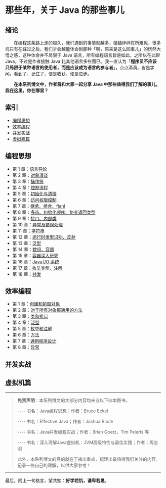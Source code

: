 # 那些年，关于 Java 的那些事儿

## 绪论

　　在编程这条路上走的越久，我们遇到的事情就越多，磕磕绊绊在所难免，很多坑只有在踩过之后，我们才会越能体会到那种「啊，原来是这么回事儿」的恍然大悟之感，这种体会并不局限于 Java 语言，所有编程语言皆是如此，之所以在此聊 Java，不过是作者接触 Java 比其他语言多些而已。我一直认为「**程序员不应该只局限于某种语言的使用者，而是应该成为语言的参与者**」，点点滴滴，皆是学问，看到了、记住了，便是收获、便是进步。

　　**在本系列博文中，作者将和大家一起分享 Java 中那些值得我们了解的事儿，我在这里，你在哪里？**


## 索引

- [编程思想](#编程思想)
- [效率编程](#效率编程)
- [并发实战](#并发实战)
- [虚拟机篇](#虚拟机篇)

## 编程思想

- 第 1 章：[语言导论](https://github.com/guobinhit/java-skills/blob/master/articles/programming-thought/language-guide.md)
- 第 2 章：[对象漫谈](https://github.com/guobinhit/java-skills/blob/master/articles/programming-thought/object-ramble.md)
- 第 3 章：[操作符](https://github.com/guobinhit/java-skills/blob/master/articles/programming-thought/operator.md)
- 第 4 章：[控制流程](https://github.com/guobinhit/java-skills/blob/master/articles/programming-thought/control-process.md)
- 第 5 章：[初始化与清理](https://github.com/guobinhit/java-skills/blob/master/articles/programming-thought/initial-and-clean.md)
- 第 6 章：[访问权限控制](https://github.com/guobinhit/java-skills/blob/master/articles/programming-thought/access-rights.md)
- 第 7 章：[继承、组合、fianl](https://github.com/guobinhit/java-skills/blob/master/articles/programming-thought/reuse-class.md)
- 第 8 章：[多态、初始化顺序、协变返回类型](https://github.com/guobinhit/java-skills/blob/master/articles/programming-thought/polymorphic.md)
- 第 9 章：[接口、内部类](https://github.com/guobinhit/java-skills/blob/master/articles/programming-thought/interface-innerclass.md)
- 第 10 章：[异常及错误处理](https://github.com/guobinhit/java-skills/blob/master/articles/programming-thought/handle-exception.md)
- 第 11 章：[字符串](https://github.com/guobinhit/java-skills/blob/master/articles/programming-thought/string.md)
- 第 12 章：[运行时类型识别、反射](https://github.com/guobinhit/java-skills/blob/master/articles/programming-thought/rtti-and-reflect.md)
- 第 13 章：[泛型](https://github.com/guobinhit/java-skills/blob/master/articles/programming-thought/generic-paradigm.md)
- 第 14 章：[数组、容器](https://github.com/guobinhit/java-skills/blob/master/articles/programming-thought/array-container.md)
- 第 15 章：[容器深入研究](https://github.com/guobinhit/java-skills/blob/master/articles/programming-thought/deep-container.md)
- 第 16 章：[Java I/O 系统](https://github.com/guobinhit/java-skills/blob/master/articles/programming-thought/io.md)
- 第 17 章：[枚举类型、注解](https://github.com/guobinhit/java-skills/blob/master/articles/programming-thought/enum-annotation.md)
- 第 18 章：[并发](https://github.com/guobinhit/java-skills/blob/master/articles/programming-thought/concurrency.md)



## 效率编程

- 第 1 章：[创建和销毁对象](https://github.com/guobinhit/java-skills/blob/master/articles/effective-programming/create-destory.md)
- 第 2 章：[对于所有对象都通用的方法](https://github.com/guobinhit/java-skills/blob/master/articles/effective-programming/common-method.md)
- 第 3 章：[类和接口](https://github.com/guobinhit/java-skills/blob/master/articles/effective-programming/class-interface.md)
- 第 4 章：[泛型](https://github.com/guobinhit/java-skills/blob/master/articles/effective-programming/generic-paradigm2.md)
- 第 5 章：[枚举和注解](https://github.com/guobinhit/java-skills/blob/master/articles/effective-programming/enum-annotaion.md)
- 第 6 章：[方法](https://github.com/guobinhit/java-skills/blob/master/articles/effective-programming/method.md)
- 第 7 章：[通用程序设计](https://github.com/guobinhit/java-skills/blob/master/articles/effective-programming/common-program-design.md)
- 第 8 章：[异常](https://github.com/guobinhit/java-skills/blob/master/articles/effective-programming/exception.md)




## 并发实战


## 虚拟机篇


----------

> **免责声明**：本系列博文的大部分内容均来自以下四本图书，
>
> ---- 书名：Java编程思想；作者：Bruce Eckel
>
> ---- 书名：Effective Java；作者：Joshua Bloch
>
> ---- 书名：Java并发编程实战；作者：Brian Goetz，Tim Peierls 等
>
> ---- 书名：深入理解Java虚拟机：JVM高级特性与最佳实践；作者：周志明
> 
> 此外，本系列博文的目的就在于摘出重点，梳理出最值得我们关注的内容，记录一些自己的理解，以供大家参考！

----------

最后，附上一句格言，望共勉：**好学若饥，谦卑若愚**。
